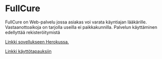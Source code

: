 # FullCure
FullCure on Web-palvelu jossa asiakas voi varata käyntiajan lääkärille. Vastaanottoaikoja on tarjolla useilla ei paikkakunnilla.
Palvelun käyttäminen edellyttää rekisteröitymistä

[Linkki sovellukseen Herokussa.](https://fullcure-app.herokuapp.com)

[Linkki käyttötapauksiin](../roklem314/Laakari-palvelu/documentation/user_story)
